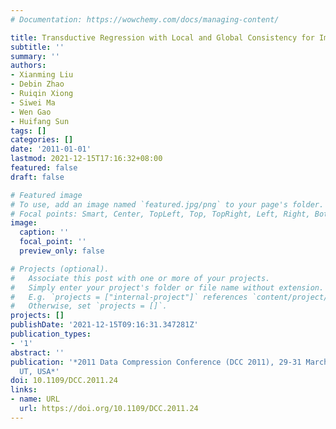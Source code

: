 ```yaml
---
# Documentation: https://wowchemy.com/docs/managing-content/

title: Transductive Regression with Local and Global Consistency for Image Super-Resolution
subtitle: ''
summary: ''
authors:
- Xianming Liu
- Debin Zhao
- Ruiqin Xiong
- Siwei Ma
- Wen Gao
- Huifang Sun
tags: []
categories: []
date: '2011-01-01'
lastmod: 2021-12-15T17:16:32+08:00
featured: false
draft: false

# Featured image
# To use, add an image named `featured.jpg/png` to your page's folder.
# Focal points: Smart, Center, TopLeft, Top, TopRight, Left, Right, BottomLeft, Bottom, BottomRight.
image:
  caption: ''
  focal_point: ''
  preview_only: false

# Projects (optional).
#   Associate this post with one or more of your projects.
#   Simply enter your project's folder or file name without extension.
#   E.g. `projects = ["internal-project"]` references `content/project/deep-learning/index.md`.
#   Otherwise, set `projects = []`.
projects: []
publishDate: '2021-12-15T09:16:31.347281Z'
publication_types:
- '1'
abstract: ''
publication: '*2011 Data Compression Conference (DCC 2011), 29-31 March 2011, Snowbird,
  UT, USA*'
doi: 10.1109/DCC.2011.24
links:
- name: URL
  url: https://doi.org/10.1109/DCC.2011.24
---
```

